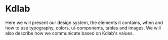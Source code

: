 # Kdlab

Here we will present our design system, the elements it contains, when and how to use typography, colors, ui-components, tables and images. We will also describe how we communicate based on Kdlab's values.

